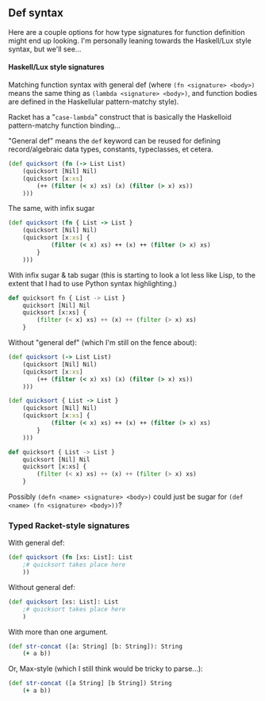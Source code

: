 Def syntax
----------

Here are a couple options for how type signatures for function definition might end up looking. I'm personally leaning towards the Haskell/Lux style syntax, but we'll see...

#### Haskell/Lux style signatures

Matching function syntax with general def (where `(fn <signature> <body>)` means the same thing as `(lambda <signature> <body>)`, and function bodies are defined in the Haskellular pattern-matchy style).

Racket has a "`case-lambda`" construct that is basically the Haskelloid pattern-matchy function binding...

"General def" means the `def` keyword can be reused for defining record/algebraic data types, constants, typeclasses, et cetera.

```clojure
(def quicksort (fn (-> List List)
    (quicksort [Nil] Nil)
    (quicksort [x:xs]
        (++ (filter (< x) xs) (x) (filter (> x) xs))
    )))
```

The same, with infix sugar
```clojure
(def quicksort (fn { List -> List }
    (quicksort [Nil] Nil)
    (quicksort [x:xs] {
            (filter (< x) xs) ++ (x) ++ (filter (> x) xs)
        }
    )))
```

With infix sugar & tab sugar (this is starting to look a lot less like Lisp, to the extent that I had to use Python syntax highlighting.)

```python
def quicksort fn { List -> List }
    quicksort [Nil] Nil
    quicksort [x:xs] {
        (filter (< x) xs) ++ (x) ++ (filter (> x) xs)
    }
```

Without "general def" (which I'm still on the fence about):

```clojure
(def quicksort (-> List List)
    (quicksort [Nil] Nil)
    (quicksort [x:xs]
        (++ (filter (< x) xs) (x) (filter (> x) xs))
    )))
```

```clojure
(def quicksort { List -> List }
    (quicksort [Nil] Nil)
    (quicksort [x:xs] {
            (filter (< x) xs) ++ (x) ++ (filter (> x) xs)
        }
    )))
```

```python
def quicksort { List -> List }
    quicksort [Nil] Nil
    quicksort [x:xs] {
        (filter (< x) xs) ++ (x) ++ (filter (> x) xs)
    }
```

Possibly `(defn <name> <signature> <body>)` could just be sugar for `(def <name> (fn <signature> <body>))`?


### Typed Racket-style signatures

With general def:

```clojure
(def quicksort (fn [xs: List]: List
    ;# quicksort takes place here
    ))
```

Without general def:

```clojure
(def quicksort [xs: List]: List
    ;# quicksort takes place here
    )
```

With more than one argument.

```clojure
(def str-concat ([a: String] [b: String]): String
    (+ a b))
```

Or, Max-style (which I still think would be tricky to parse...):

```clojure
(def str-concat ([a String] [b String]) String
    (+ a b))
```
